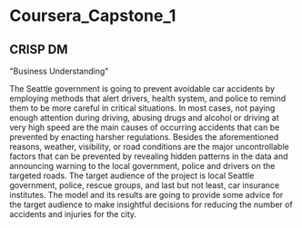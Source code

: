 # Coursera_Capstone_1

## CRISP DM 

"Business Understanding"

The Seattle government is going to prevent avoidable car accidents by employing methods that alert drivers, health system, and police to remind them to be more careful in critical situations.
In most cases, not paying enough attention during driving, abusing drugs and alcohol or driving at very high speed are the main causes of occurring accidents that can be prevented by enacting harsher regulations. Besides the aforementioned reasons, weather, visibility, or road conditions are the major uncontrollable factors that can be prevented by revealing hidden patterns in the data and announcing warning to the local government, police and drivers on the targeted roads.
The target audience of the project is local Seattle government, police, rescue groups, and last but not least, car insurance institutes. The model and its results are going to provide some advice for the target audience to make insightful decisions for reducing the number of accidents and injuries for the city.
